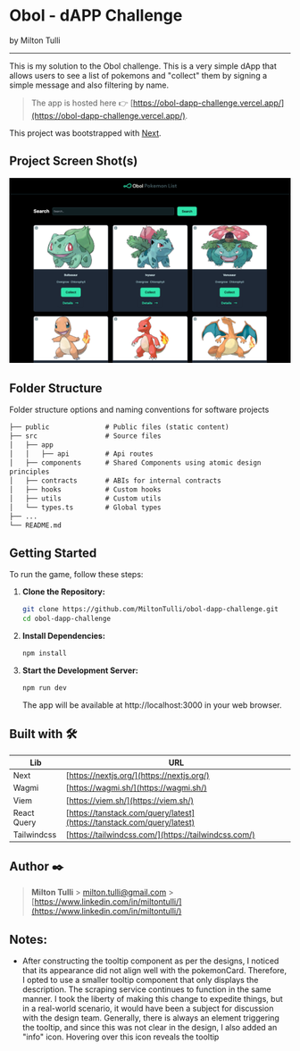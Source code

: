 # Obol - dAPP Challenge

by Milton Tulli

---

This is my solution to the Obol challenge. This is a very simple dApp that allows users to see a list of pokemons and "collect" them by signing a simple message and also filtering by name.

> The app is hosted here 👉 [https://obol-dapp-challenge.vercel.app/](https://obol-dapp-challenge.vercel.app/).

This project was bootstrapped with [Next](https://nextjs.org/).

## Project Screen Shot(s)

![app 1](https://github.com/MiltonTulli/obol-dapp-challenge/blob/main/screenshots/wp1.png)

## Folder Structure

Folder structure options and naming conventions for software projects

    ├── public              # Public files (static content)
    ├── src                 # Source files
    │   ├── app
    │   │   ├── api         # Api routes
    │   ├── components      # Shared Components using atomic design principles
    │   ├── contracts       # ABIs for internal contracts
    │   ├── hooks           # Custom hooks
    │   ├── utils           # Custom utils
    │   └── types.ts        # Global types
    ├── ...
    └── README.md

## Getting Started

To run the game, follow these steps:

1. **Clone the Repository:**

   ```bash
   git clone https://github.com/MiltonTulli/obol-dapp-challenge.git
   cd obol-dapp-challenge
   ```

2. **Install Dependencies:**
   ```bash
   npm install
   ```
3. **Start the Development Server:**
   ```bash
   npm run dev
   ```
   The app will be available at http://localhost:3000 in your web browser.

## Built with 🛠️

| Lib         | URL                                                                    |
| ----------- | ---------------------------------------------------------------------- |
| Next        | [https://nextjs.org/](https://nextjs.org/)                             |
| Wagmi       | [https://wagmi.sh/](https://wagmi.sh/)                                 |
| Viem        | [https://viem.sh/](https://viem.sh/)                                   |
| React Query | [https://tanstack.com/query/latest](https://tanstack.com/query/latest) |
| Tailwindcss | [https://tailwindcss.com/](https://tailwindcss.com/)                   |

## Author ✒️

> **Milton Tulli** > milton.tulli@gmail.com > [https://www.linkedin.com/in/miltontulli/](https://www.linkedin.com/in/miltontulli/)

## Notes:

- After constructing the tooltip component as per the designs, I noticed that its appearance did not align well with the pokemonCard. Therefore, I opted to use a smaller tooltip component that only displays the description. The scraping service continues to function in the same manner. I took the liberty of making this change to expedite things, but in a real-world scenario, it would have been a subject for discussion with the design team. Generally, there is always an element triggering the tooltip, and since this was not clear in the design, I also added an "info" icon. Hovering over this icon reveals the tooltip
